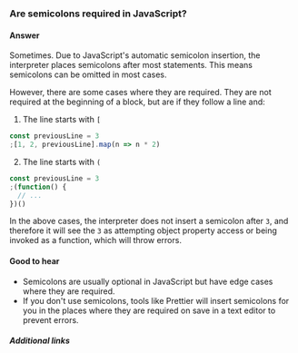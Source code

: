 ### Are semicolons required in JavaScript?

#### Answer

Sometimes. Due to JavaScript's automatic semicolon insertion, the interpreter places semicolons after most statements. This means semicolons can be omitted in most cases.

However, there are some cases where they are required. They are not required at the beginning of a block, but are if they follow a line and:

1.  The line starts with `[`

```js
const previousLine = 3
;[1, 2, previousLine].map(n => n * 2)
```

2.  The line starts with `(`

```js
const previousLine = 3
;(function() {
  // ...
})()
```

In the above cases, the interpreter does not insert a semicolon after `3`, and therefore it will see the `3` as attempting object property access or being invoked as a function, which will throw errors.

#### Good to hear

- Semicolons are usually optional in JavaScript but have edge cases where they are required.
- If you don't use semicolons, tools like Prettier will insert semicolons for you in the places where they are required on save in a text editor to prevent errors.

##### Additional links

<!-- Whenever possible, link a more detailed explanation. -->

<!-- tags: (javascript) -->

<!-- expertise: (1) -->
